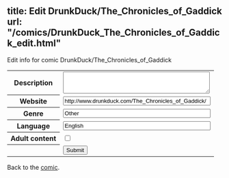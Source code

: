 title: Edit DrunkDuck/The_Chronicles_of_Gaddick
url: "/comics/DrunkDuck_The_Chronicles_of_Gaddick_edit.html"
---
Edit info for comic DrunkDuck/The_Chronicles_of_Gaddick

<form name="comic" action="http://gaepostmail.appspot.com/comic/" method="post">
<table class="comicinfo">
<tr>
<th>Description</th><td><textarea name="description" cols="40" rows="3"></textarea></td>
</tr>
<tr>
<th>Website</th><td><input type="text" name="url" value="http://www.drunkduck.com/The_Chronicles_of_Gaddick/" size="40"/></td>
</tr>
<tr>
<th>Genre</th><td><input type="text" name="genre" value="Other" size="40"/></td>
</tr>
<tr>
<th>Language</th><td><input type="text" name="language" value="English" size="40"/></td>
</tr>
<tr>
<th>Adult content</th><td><input type="checkbox" name="adult" value="adult" /></td>
</tr>
<tr>
<th></th><td>
<input type="hidden" name="comic" value="DrunkDuck_The_Chronicles_of_Gaddick" />
<input type="submit" name="submit" value="Submit" />
</td>
</tr>
</table>
</form>

Back to the [comic](DrunkDuck_The_Chronicles_of_Gaddick.html).
